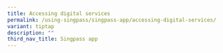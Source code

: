 ```yaml
---
title: Accessing digital services
permalink: /using-singpass/singpass-app/accessing-digital-services/
variant: tiptap
description: ""
third_nav_title: Singpass app
---
```

